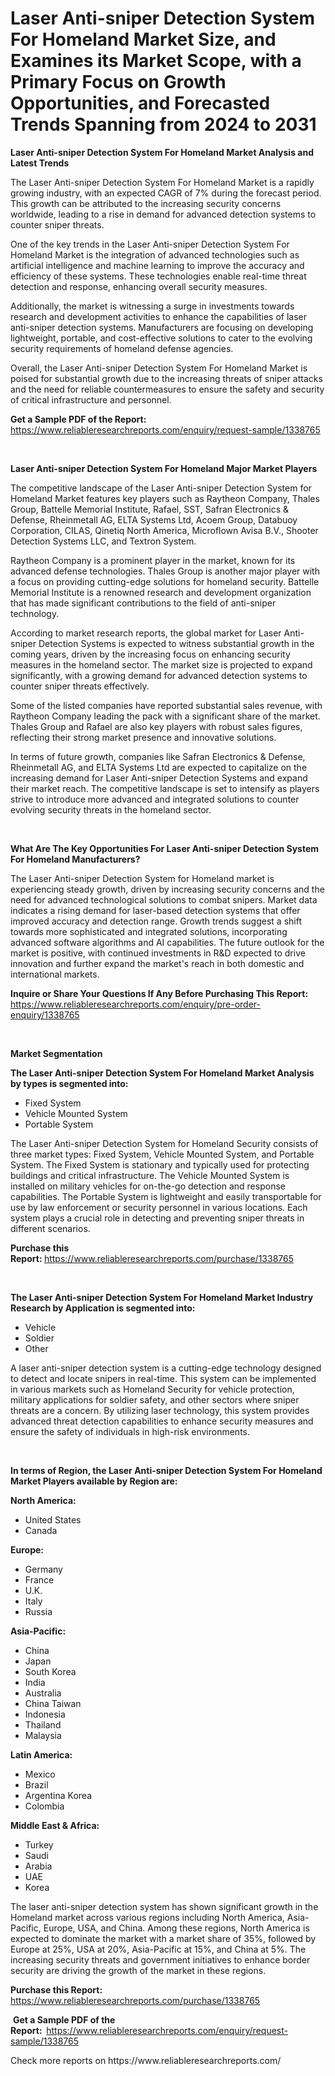 <p><h1>Laser Anti-sniper Detection System For Homeland Market Size, and Examines its Market Scope, with a Primary Focus on Growth Opportunities, and Forecasted Trends Spanning from 2024 to 2031</h1></p><p><strong>Laser Anti-sniper Detection System For Homeland Market Analysis and Latest Trends</strong></p>
<p><p>The Laser Anti-sniper Detection System For Homeland Market is a rapidly growing industry, with an expected CAGR of 7% during the forecast period. This growth can be attributed to the increasing security concerns worldwide, leading to a rise in demand for advanced detection systems to counter sniper threats.</p><p>One of the key trends in the Laser Anti-sniper Detection System For Homeland Market is the integration of advanced technologies such as artificial intelligence and machine learning to improve the accuracy and efficiency of these systems. These technologies enable real-time threat detection and response, enhancing overall security measures.</p><p>Additionally, the market is witnessing a surge in investments towards research and development activities to enhance the capabilities of laser anti-sniper detection systems. Manufacturers are focusing on developing lightweight, portable, and cost-effective solutions to cater to the evolving security requirements of homeland defense agencies.</p><p>Overall, the Laser Anti-sniper Detection System For Homeland Market is poised for substantial growth due to the increasing threats of sniper attacks and the need for reliable countermeasures to ensure the safety and security of critical infrastructure and personnel.</p></p>
<p><strong>Get a Sample PDF of the Report:&nbsp;</strong> <a href="https://www.reliableresearchreports.com/enquiry/request-sample/1338765">https://www.reliableresearchreports.com/enquiry/request-sample/1338765</a></p>
<p>&nbsp;</p>
<p><strong>Laser Anti-sniper Detection System For Homeland Major Market Players</strong></p>
<p><p>The competitive landscape of the Laser Anti-sniper Detection System for Homeland Market features key players such as Raytheon Company, Thales Group, Battelle Memorial Institute, Rafael, SST, Safran Electronics & Defense, Rheinmetall AG, ELTA Systems Ltd, Acoem Group, Databuoy Corporation, CILAS, Qinetiq North America, Microflown Avisa B.V., Shooter Detection Systems LLC, and Textron System.</p><p>Raytheon Company is a prominent player in the market, known for its advanced defense technologies. Thales Group is another major player with a focus on providing cutting-edge solutions for homeland security. Battelle Memorial Institute is a renowned research and development organization that has made significant contributions to the field of anti-sniper technology.</p><p>According to market research reports, the global market for Laser Anti-sniper Detection Systems is expected to witness substantial growth in the coming years, driven by the increasing focus on enhancing security measures in the homeland sector. The market size is projected to expand significantly, with a growing demand for advanced detection systems to counter sniper threats effectively.</p><p>Some of the listed companies have reported substantial sales revenue, with Raytheon Company leading the pack with a significant share of the market. Thales Group and Rafael are also key players with robust sales figures, reflecting their strong market presence and innovative solutions.</p><p>In terms of future growth, companies like Safran Electronics & Defense, Rheinmetall AG, and ELTA Systems Ltd are expected to capitalize on the increasing demand for Laser Anti-sniper Detection Systems and expand their market reach. The competitive landscape is set to intensify as players strive to introduce more advanced and integrated solutions to counter evolving security threats in the homeland sector.</p></p>
<p>&nbsp;</p>
<p><strong>What Are The Key Opportunities For Laser Anti-sniper Detection System For Homeland Manufacturers?</strong></p>
<p><p>The Laser Anti-sniper Detection System for Homeland market is experiencing steady growth, driven by increasing security concerns and the need for advanced technological solutions to combat snipers. Market data indicates a rising demand for laser-based detection systems that offer improved accuracy and detection range. Growth trends suggest a shift towards more sophisticated and integrated solutions, incorporating advanced software algorithms and AI capabilities. The future outlook for the market is positive, with continued investments in R&D expected to drive innovation and further expand the market's reach in both domestic and international markets.</p></p>
<p><strong>Inquire or Share Your Questions If Any Before Purchasing This Report:</strong> <a href="https://www.reliableresearchreports.com/enquiry/pre-order-enquiry/1338765">https://www.reliableresearchreports.com/enquiry/pre-order-enquiry/1338765</a></p>
<p>&nbsp;</p>
<p><strong>Market Segmentation</strong></p>
<p><strong>The Laser Anti-sniper Detection System For Homeland Market Analysis by types is segmented into:</strong></p>
<p><ul><li>Fixed System</li><li>Vehicle Mounted System</li><li>Portable System</li></ul></p>
<p><p>The Laser Anti-sniper Detection System for Homeland Security consists of three market types: Fixed System, Vehicle Mounted System, and Portable System. The Fixed System is stationary and typically used for protecting buildings and critical infrastructure. The Vehicle Mounted System is installed on military vehicles for on-the-go detection and response capabilities. The Portable System is lightweight and easily transportable for use by law enforcement or security personnel in various locations. Each system plays a crucial role in detecting and preventing sniper threats in different scenarios.</p></p>
<p><strong>Purchase this Report:&nbsp;</strong><a href="https://www.reliableresearchreports.com/purchase/1338765">https://www.reliableresearchreports.com/purchase/1338765</a></p>
<p>&nbsp;</p>
<p><strong>The Laser Anti-sniper Detection System For Homeland Market Industry Research by Application is segmented into:</strong></p>
<p><ul><li>Vehicle</li><li>Soldier</li><li>Other</li></ul></p>
<p><p>A laser anti-sniper detection system is a cutting-edge technology designed to detect and locate snipers in real-time. This system can be implemented in various markets such as Homeland Security for vehicle protection, military applications for soldier safety, and other sectors where sniper threats are a concern. By utilizing laser technology, this system provides advanced threat detection capabilities to enhance security measures and ensure the safety of individuals in high-risk environments.</p></p>
<p>&nbsp;</p>
<p><strong>In terms of Region, the Laser Anti-sniper Detection System For Homeland Market Players available by Region are:</strong></p>
<p>
    <p> <strong> North America: </strong>
        <ul>
            <li>United States</li>
            <li>Canada</li>
        </ul>
        </p> 
    <p> <strong> Europe: </strong>
        <ul>
            <li>Germany</li>
            <li>France</li>
            <li>U.K.</li>
            <li>Italy</li>
            <li>Russia</li>
        </ul>
        </p> 
    <p> <strong> Asia-Pacific: </strong>
        <ul>
            <li>China</li>
            <li>Japan</li>
            <li>South Korea</li>
            <li>India</li>
            <li>Australia</li>
            <li>China Taiwan</li>
            <li>Indonesia</li>
            <li>Thailand</li>
            <li>Malaysia</li>
        </ul>
        </p> 
    <p> <strong> Latin America: </strong>
        <ul>
            <li>Mexico</li>
            <li>Brazil</li>
            <li>Argentina Korea</li>
            <li>Colombia</li>
        </ul>
        </p> 
    <p> <strong> Middle East & Africa: </strong>
        <ul>
            <li>Turkey</li>
            <li>Saudi</li>
            <li>Arabia</li>
            <li>UAE</li>
            <li>Korea</li>
        </ul>
    </p>
    </p>
<p><p>The laser anti-sniper detection system has shown significant growth in the Homeland market across various regions including North America, Asia-Pacific, Europe, USA, and China. Among these regions, North America is expected to dominate the market with a market share of 35%, followed by Europe at 25%, USA at 20%, Asia-Pacific at 15%, and China at 5%. The increasing security threats and government initiatives to enhance border security are driving the growth of the market in these regions.</p></p>
<p><strong>Purchase this Report: </strong><a href="https://www.reliableresearchreports.com/purchase/1338765">https://www.reliableresearchreports.com/purchase/1338765</a></p>
<p>&nbsp;<strong>Get a Sample PDF of the Report:&nbsp;&nbsp;</strong><a href="https://www.reliableresearchreports.com/enquiry/request-sample/1338765">https://www.reliableresearchreports.com/enquiry/request-sample/1338765</a></p>
<p><strong></strong></p>
<p>Check more reports on https://www.reliableresearchreports.com/</p>